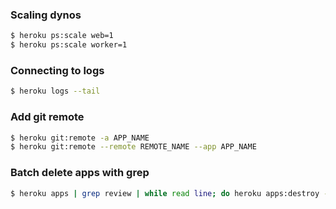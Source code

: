 ### Scaling dynos

```bash
$ heroku ps:scale web=1
$ heroku ps:scale worker=1
```

### Connecting to logs

```bash
$ heroku logs --tail
```

### Add git remote

```bash
$ heroku git:remote -a APP_NAME
$ heroku git:remote --remote REMOTE_NAME --app APP_NAME
```

### Batch delete apps with grep

```bash
$ heroku apps | grep review | while read line; do heroku apps:destroy -a $line --confirm=$line; done
```
